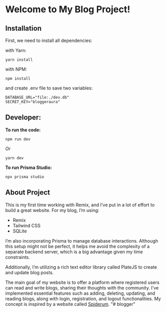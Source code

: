# Welcome to My Blog Project!

## Installation

First, we need to install all dependencies:

with Yarn:
```shellscrpit
yarn install
```

with NPM:
```shellscrpit
npm install
```

and create .env file to save two variables:
```
DATABASE_URL="file:./dev.db"
SECRET_KEY="bloggeraura"
```

## Developer:

**To run the code:**

```shellscript
npm run dev
```
*Or*
```shellscript
yarn dev
```

**To run Prisma Studio:**

```shellscript
npx prisma studio
```


## About Project

This is my first time working with Remix, and I’ve put in a lot of effort to build a great website. For my blog, I’m using:

- Remix
- Tailwind CSS
- SQLite  

I’m also incorporating Prisma to manage database interactions. Although this setup might not be perfect, it helps me avoid the complexity of a separate backend server, which is a big advantage given my time constraints.  

Additionally, I’m utilizing a rich text editor library called PlateJS to create and update blog posts.  

The main goal of my website is to offer a platform where registered users can read and write blogs, sharing their thoughts with the community. I’ve implemented essential features such as adding, deleting, updating, and reading blogs, along with login, registration, and logout functionalities. My concept is inspired by a website called [Spiderum](https://spiderum.com/).  "# blogger" 
